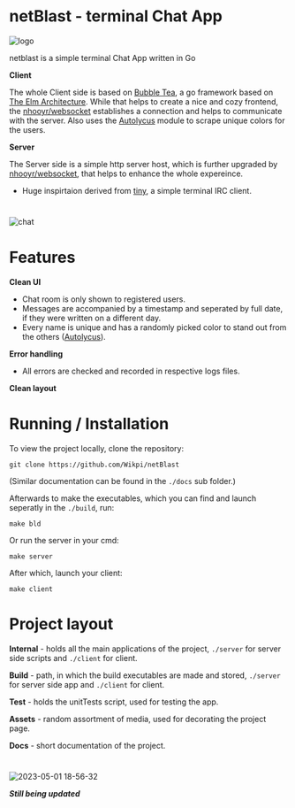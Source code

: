 # netBlast - terminal Chat App
![logo](https://user-images.githubusercontent.com/66695611/236682936-765b5685-9b16-4b08-91a9-29c0e8bc7cd3.png)

netblast is a simple terminal Chat App written in Go

**Client**

The whole Client side is based on [Bubble Tea](https://github.com/charmbracelet/bubbletea), a go framework based on [The Elm Architecture](https://guide.elm-lang.org/architecture/).
While that helps to create a nice and cozy frontend, the [nhooyr/websocket](https://github.com/nhooyr/websocket) establishes a connection and helps to communicate with the server.
Also uses the [Autolycus](https://github.com/Wikpi/Autolycus) module to scrape unique colors for the users.

**Server**

The Server side is a simple http server host, which is further upgraded by [nhooyr/websocket](https://github.com/nhooyr/websocket), that helps to enhance the whole expereince.

* Huge inspirtaion derived from [tiny](https://github.com/osa1/tiny), a simple terminal IRC client.

#
![chat](https://user-images.githubusercontent.com/66695611/236644775-e5403f6f-0983-4ef3-a36a-2613732195d5.png)

# Features
**Clean UI**
* Chat room is only shown to registered users.
* Messages are accompanied by a timestamp and seperated by full date, if they were written on a different day.
* Every name is unique and has a randomly picked color to stand out from the others ([Autolycus](https://github.com/Wikpi/Autolycus)).

**Error handling**
* All errors are checked and recorded in respective logs files.

**Clean layout**

# Running / Installation
To view the project locally, clone the repository:
```
git clone https://github.com/Wikpi/netBlast
```
(Similar documentation can be found in the `./docs` sub folder.)

Afterwards to make the executables, which you can find and launch seperatly in the `./build`, run:
```
make bld
```

Or run the server in your cmd:
```
make server
```

After which, launch your client:
```
make client
```

# Project layout
**Internal** - holds all the main applications of the project, `./server` for server side scripts and `./client` for client.

**Build** - path, in which the build executables are made and stored, `./server` for server side app and `./client` for client.

**Test** - holds the unitTests script, used for testing the app.

**Assets** - random assortment of media, used for decorating the project page.

**Docs** - short documentation of the project.

#

![2023-05-01 18-56-32](https://user-images.githubusercontent.com/66695611/235483409-93815da2-ae86-4116-bdf8-f9f40704745d.gif)

***Still being updated***

